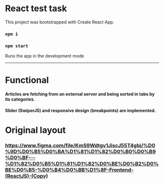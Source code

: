 # React test task

This project was bootstrapped with Create React App.

### `npm i`
### `npm start`

Runs the app in the development mode

---

# Functional

#### Articles are fetching from an external server and being sorted in tabs by its categories.
#### Slider (SwiperJS) and responsive design (breakpoints) are implemented.

# Original layout

### https://www.figma.com/file/KmS9Wdtgv1JiscJ55T4gbj/%D0%9D%D0%B5%D0%BA%D1%81%D1%82%D0%B0%D0%B9%D0%BF---%D1%82%D0%B5%D1%81%D1%82%D0%BE%D0%B2%D0%BE%D0%B5-%D0%B4%D0%BB%D1%8F-Frontend-(ReactJS)-(Copy)
